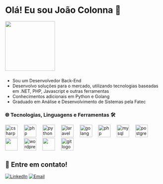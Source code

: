 # Olá! Eu sou João Colonna 👋
<a href="https://github.com/JoaoColonna">
   <img height=160 align="center" src="https://github-readme-stats.vercel.app/api/top-langs?username=JoaoColonna&layout=compact&theme=github_light&langs_count=8&card_width=400"/>
</a> 

###

- Sou um Desenvolvedor Back-End
- Desenvolvo soluções para o mercado, utilizando tecnologias baseadas em .NET, PHP, Javascript e outras ferramentas
- Conhecimentos adicionais em Python e Golang
- Graduado em Análise e Desenvolvimento de Sistemas pela Fatec 

<!--<h3 align="left">🌐 Technologies, Languages, and Tools 🛠</h3>-->
<h3 align="left">🌐 Tecnologias, Linguagens e Ferramentas 🛠</h3

###

<div align="left">
   <img src="https://cdn.jsdelivr.net/gh/devicons/devicon/icons/csharp/csharp-original.svg" height="40" alt="csharp logo"  />
  <img width="12" />
  <img src="https://cdn.jsdelivr.net/gh/devicons/devicon/icons/php/php-original.svg" height="40" alt="php logo"  />
  <img width="12" />
   <img src="https://cdn.jsdelivr.net/gh/devicons/devicon/icons/python/python-original.svg" height="40" alt="python logo"  />
  <img width="12" />
  <img src="https://static.cdnlogo.com/logos/l/23/laravel.svg" height="40" alt="laravel logo"  />
  <img width="12" />
  <img src="https://cdn.jsdelivr.net/gh/devicons/devicon@latest/icons/go/go-original-wordmark.svg"  height="40" alt="golang logo"/>
   <img width="12" />
  <img src="https://cdn.jsdelivr.net/gh/devicons/devicon/icons/nodejs/nodejs-original-wordmark.svg" height="40" alt="php logo"  />
  <img width="12" />
<!--   <img src="https://cdn.jsdelivr.net/gh/devicons/devicon/icons/css3/css3-original.svg" height="40" alt="css3 logo"  />
  <img width="12" />
  <img src="https://cdn.jsdelivr.net/gh/devicons/devicon/icons/html5/html5-original.svg" height="40" alt="html5 logo"  />
  <img width="12" /> -->
  <img src="https://cdn.jsdelivr.net/gh/devicons/devicon/icons/mysql/mysql-original.svg" height="40" alt="mysql logo"  />
  <img width="12" />
   <img src="https://cdn.jsdelivr.net/gh/devicons/devicon@latest/icons/postgresql/postgresql-plain.svg" height="40" alt="postgres logo" />
   <img width="12" />
   <img src="https://cdn.jsdelivr.net/gh/devicons/devicon@latest/icons/microsoftsqlserver/microsoftsqlserver-plain.svg" height="40"/>
   <img width="12" />
   <img src="https://cdn.jsdelivr.net/gh/devicons/devicon@latest/icons/mongodb/mongodb-original.svg" height="40" alt="wordpress logo"  />
   <img width="12" />
<!--   <img src="https://cdn.jsdelivr.net/gh/devicons/devicon/icons/apache/apache-original.svg" height="40" alt="apache logo"  />
  <img width="12" /> -->
<!--   <img src="https://cdn.jsdelivr.net/gh/devicons/devicon/icons/canva/canva-original.svg" height="40" alt="canva logo"  />
  <img width="12" /> -->
   <img src="https://cdn.jsdelivr.net/gh/devicons/devicon@latest/icons/amazonwebservices/amazonwebservices-plain-wordmark.svg" height="40"/>
   <img width="12" />
  <img src="https://cdn.jsdelivr.net/gh/devicons/devicon/icons/git/git-original.svg" height="40" alt="git logo"  />
  <img width="12" />
</div>

###



## 📱 Entre em contato!

[![LinkedIn](https://img.shields.io/badge/LinkedIn-%230077B5.svg?&style=for-the-badge&logo=LinkedIn&logoColor=white)](https://www.linkedin.com/in/joao-colonna/)
[![Email](https://img.shields.io/badge/Email-%230077B5.svg?style=for-the-badge&logo=microsoft-outlook&logoColor=white)](mailto:joao.colonna@outlook.com)
